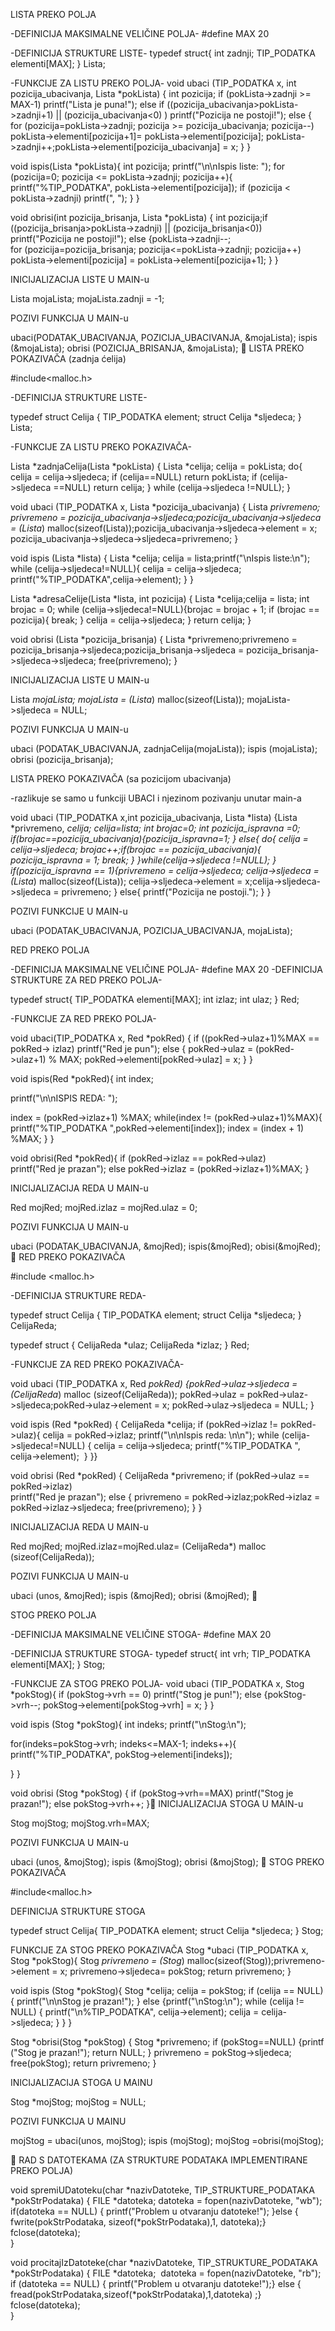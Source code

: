 LISTA PREKO POLJA
 
-DEFINICIJA MAKSIMALNE VELIČINE POLJA-
#define MAX 20
 
-DEFINICIJA STRUKTURE LISTE-
typedef struct{
​int zadnji;
​TIP_PODATKA elementi[MAX];
} Lista;
 
-FUNKCIJE ZA LISTU PREKO POLJA-
void ubaci (TIP_PODATKA x, int pozicija_ubacivanja, Lista *pokLista) {
​int pozicija;
​if (pokLista->zadnji >= MAX-1)
​​printf("Lista je puna!");
​else if ((pozicija_ubacivanja>pokLista->zadnji+1) || (pozicija_ubacivanja<0) )
​​printf("Pozicija ne postoji!");
​else {
​​for (pozicija=pokLista->zadnji; pozicija >= pozicija_ubacivanja; pozicija--)
​​​pokLista->elementi[pozicija+1]= pokLista->elementi[pozicija];
​​pokLista->zadnji++;
​​pokLista->elementi[pozicija_ubacivanja] = x;
​}
}
 
void ispis(Lista *pokLista){
​int pozicija;
​printf("\n\nIspis liste: ");
​for (pozicija=0; pozicija <= pokLista->zadnji; pozicija++){
​​printf("%TIP_PODATKA", pokLista->elementi[pozicija]);
​​if (pozicija < pokLista->zadnji)
​​​printf(", ");
​}
}
 
void obrisi(int pozicija_brisanja, Lista *pokLista) {
​int pozicija;
​if ((pozicija_brisanja>pokLista->zadnji) || (pozicija_brisanja<0))
​​printf("Pozicija ne postoji!");
​else {
​​pokLista->zadnji--;    
​​for (pozicija=pozicija_brisanja; pozicija<=pokLista->zadnji; pozicija++)
​​​pokLista->elementi[pozicija] = pokLista->elementi[pozicija+1];
​}
}
 
INICIJALIZACIJA LISTE U MAIN-u
 
Lista mojaLista;
mojaLista.zadnji = -1;
 
POZIVI FUNKCIJA U MAIN-u
 
ubaci(PODATAK_UBACIVANJA, POZICIJA_UBACIVANJA, &mojaLista);
ispis (&mojaLista);
obrisi (POZICIJA_BRISANJA, &mojaLista);

LISTA PREKO POKAZIVAČA (zadnja ćelija)
 
#include<malloc.h>
 
-DEFINICIJA STRUKTURE LISTE-
 
typedef struct Celija {
​TIP_PODATKA element;
​struct Celija *sljedeca;
} Lista;
 
-FUNKCIJE ZA LISTU PREKO POKAZIVAČA-
 
Lista *zadnjaCelija(Lista *pokLista) {
​Lista *celija;
​celija = pokLista;
​do{
​​celija = celija->sljedeca;
​​if (celija==NULL) return pokLista;
​​if (celija->sljedeca ==NULL) return celija;
​}
​while (celija->sljedeca !=NULL);
}
 
void ubaci (TIP_PODATKA x, Lista *pozicija_ubacivanja) {
​Lista *privremeno;
​privremeno = pozicija_ubacivanja->sljedeca;
​pozicija_ubacivanja->sljedeca = (Lista*)  malloc(sizeof(Lista));
​pozicija_ubacivanja->sljedeca->element = x;
​pozicija_ubacivanja->sljedeca->sljedeca=privremeno;
}
 
void ispis (Lista *lista) {
​Lista *celija;
​celija = lista;
​printf("\nIspis liste:\n");
​while (celija->sljedeca!=NULL){
​​celija = celija->sljedeca;
​​printf("%TIP_PODATKA",celija->element);
​}
}
 
 
 
 
 
 
 
 
 
Lista *adresaCelije(Lista *lista, int pozicija) {
​Lista *celija;
​celija = lista;
​int brojac = 0;
​while (celija->sljedeca!=NULL){
​​brojac = brojac + 1;
​​if (brojac == pozicija){
​​​break;
​​}
​​celija = celija->sljedeca;
​}
​return celija;
}
 
void obrisi (Lista *pozicija_brisanja) {
​Lista *privremeno;
​privremeno = pozicija_brisanja->sljedeca;
​pozicija_brisanja->sljedeca = pozicija_brisanja->sljedeca->sljedeca;
​free(privremeno);
}
 
INICIJALIZACIJA LISTE U MAIN-u
 
Lista *mojaLista;
mojaLista = (Lista*) malloc(sizeof(Lista));
mojaLista->sljedeca = NULL;
 
POZIVI FUNKCIJA U MAIN-u
 
ubaci (PODATAK_UBACIVANJA, zadnjaCelija(mojaLista));
ispis (mojaLista);
obrisi (pozicija_brisanja);
 
 
 
LISTA PREKO POKAZIVAČA (sa pozicijom ubacivanja)
 
-razlikuje se samo u funkciji UBACI i njezinom pozivanju unutar main-a
 
void ubaci (TIP_PODATKA x,int pozicija_ubacivanja, Lista *lista) {
​Lista *privremeno, *celija;
​celija=lista;
​int brojac=0;
​int pozicija_ispravna =0;
​if(brojac==pozicija_ubacivanja){
​​pozicija_ispravna=1;
​}
​else{
​​do{
​​​celija = celija->sljedeca;
​​​brojac++;
​​​if(brojac == pozicija_ubacivanja){
​​​​pozicija_ispravna = 1;
​​​​break;
​​​}
​​}
​​while(celija->sljedeca !=NULL);
​}
​if(pozicija_ispravna == 1){
​​privremeno = celija->sljedeca;
​​celija->sljedeca = (Lista*) malloc(sizeof(Lista));
​​celija->sljedeca->element = x;
​​celija->sljedeca->sljedeca = privremeno;
​}
​else{
​​printf("Pozicija ne postoji.");
​}
}
 
POZIVI FUNKCIJE U MAIN-u
 
ubaci (PODATAK_UBACIVANJA, POZICIJA_UBACIVANJA, mojaLista);







 
RED PREKO POLJA
 
-DEFINICIJA MAKSIMALNE VELIČINE POLJA-
#define MAX 20
-DEFINICIJA STRUKTURE ZA RED PREKO POLJA-
 
typedef struct{
​TIP_PODATKA elementi[MAX];
​int izlaz;
​int ulaz;
} Red;
 
-FUNKCIJE ZA RED PREKO POLJA-
 
void ubaci(TIP_PODATKA x, Red *pokRed) {
​if ((pokRed->ulaz+1)%MAX == pokRed-> izlaz)
​​printf("Red je pun");
​else {
​​pokRed->ulaz = (pokRed->ulaz+1) % MAX;
​​pokRed->elementi[pokRed->ulaz] = x;
​}
}
 
void ispis(Red *pokRed){
​int index;
 
​printf("\n\nISPIS REDA: "); 
 
​index = (pokRed->izlaz+1) %MAX; 
​while(index != (pokRed->ulaz+1)%MAX){ 
​​printf("%TIP_PODATKA ",pokRed->elementi[index]);
​​index = (index + 1) %MAX;
​}
}
 
 
void obrisi(Red *pokRed){
​if (pokRed->izlaz == pokRed->ulaz)  
​​printf("Red je prazan");
​else pokRed->izlaz = (pokRed->izlaz+1)%MAX;
}
 
 
INICIJALIZACIJA REDA U MAIN-u
 
Red mojRed;
mojRed.izlaz = mojRed.ulaz = 0;
 
POZIVI FUNKCIJA U MAIN-u
 
ubaci (PODATAK_UBACIVANJA, &mojRed);
ispis(&mojRed);
obisi(&mojRed);

RED PREKO POKAZIVAČA
 
#include <malloc.h>
 
-DEFINICIJA STRUKTURE REDA-
 
typedef struct Celija {
​TIP_PODATKA  element;
​struct Celija *sljedeca;
} CelijaReda;
 
typedef struct {
​CelijaReda *ulaz;
​CelijaReda *izlaz;
} Red;
 
-FUNKCIJE ZA RED PREKO POKAZIVAČA-
 
void ubaci (TIP_PODATKA x, Red *pokRed) {
​pokRed->ulaz->sljedeca = (CelijaReda*) malloc (sizeof(CelijaReda));
​pokRed->ulaz = pokRed->ulaz->sljedeca;
​pokRed->ulaz->element = x;
​pokRed->ulaz->sljedeca = NULL;
}
 
void ispis (Red *pokRed) {
​CelijaReda *celija;
​if (pokRed->izlaz != pokRed->ulaz){
​​celija = pokRed->izlaz;
printf("\n\nIspis reda: \n\n");
​​while (celija->sljedeca!=NULL)
​​{
​​​celija = celija->sljedeca;
​​​printf("%TIP_PODATKA ", celija->element);
​​​
​​}​
​}​
}
 
void obrisi (Red *pokRed) {
​CelijaReda *privremeno;
​if (pokRed->ulaz == pokRed->izlaz)  
​​printf("Red je prazan");
​else {
​​privremeno = pokRed->izlaz;
​​pokRed->izlaz = pokRed->izlaz->sljedeca;
​​free(privremeno);
​}
}
 
INICIJALIZACIJA REDA U MAIN-u
 
Red mojRed;
mojRed.izlaz=mojRed.ulaz= (CelijaReda*) malloc (sizeof(CelijaReda));
 
POZIVI FUNKCIJA U MAIN-u
 
ubaci (unos, &mojRed);
ispis (&mojRed);
obrisi (&mojRed);





STOG PREKO POLJA
 
-DEFINICIJA MAKSIMALNE VELIČINE STOGA-
#define MAX 20
 
-DEFINICIJA STRUKTURE STOGA-
typedef struct{
​int vrh;
​TIP_PODATKA elementi[MAX];
} Stog;
 
-FUNKCIJE ZA STOG PREKO POLJA-
void ubaci (TIP_PODATKA x, Stog *pokStog){
​if (pokStog->vrh == 0)
​​printf("Stog je pun!");
​else {
​​pokStog->vrh--;
​​pokStog->elementi[pokStog->vrh] = x;
​}
}
 
void ispis (Stog *pokStog){
​int indeks;
​printf("\nStog:\n");
 
​for(indeks=pokStog->vrh; indeks<=MAX-1; indeks++){
​​printf("%TIP_PODATKA", pokStog->elementi[indeks]);
 
​}
}
 
void obrisi (Stog *pokStog) {
​if (pokStog->vrh==MAX)
​​printf("Stog je prazan!");
​else
​pokStog->vrh++;
}
INICIJALIZACIJA STOGA U MAIN-u
 
Stog mojStog;
mojStog.vrh=MAX;
 
POZIVI FUNKCIJA U MAIN-u
 
ubaci (unos, &mojStog);
ispis (&mojStog);
obrisi (&mojStog);

STOG PREKO POKAZIVAČA
 
#include<malloc.h>
 
DEFINICIJA STRUKTURE STOGA
 
typedef struct Celija{
​TIP_PODATKA element;
​struct Celija *sljedeca;
} Stog;  
 
FUNKCIJE ZA STOG PREKO POKAZIVAČA
Stog *ubaci (TIP_PODATKA x, Stog *pokStog){
​Stog *privremeno = (Stog*) malloc(sizeof(Stog));
​privremeno->element = x;
​privremeno->sljedeca= pokStog;
​return privremeno;
}
 
void ispis (Stog *pokStog){
​Stog *celija;
​celija = pokStog;
​if (celija == NULL) {
​​printf("\n\nStog je prazan!");
​}
​else {
​​printf("\nStog:\n");
​​while (celija != NULL) {
​​​printf("\n%TIP_PODATKA", celija->element);
​​​celija = celija->sljedeca;
​​}
​}
}
 
Stog *obrisi(Stog *pokStog) {
​Stog *privremeno;
​if (pokStog==NULL) {
​​printf ("Stog je prazan!");
​​return NULL;
​}
​privremeno = pokStog->sljedeca;      
​free(pokStog);
​return privremeno;
}
 
INICIJALIZACIJA STOGA U MAINU
 
Stog *mojStog;
mojStog = NULL;
 
POZIVI FUNKCIJA U MAINU
 
mojStog = ubaci(unos, mojStog);
ispis (mojStog);
mojStog =obrisi(mojStog);
 
 
 

RAD S DATOTEKAMA (ZA STRUKTURE PODATAKA IMPLEMENTIRANE PREKO POLJA)
 
void spremiUDatoteku(char *nazivDatoteke, TIP_STRUKTURE_PODATAKA *pokStrPodataka) {
​FILE *datoteka;
​datoteka = fopen(nazivDatoteke, "wb");
​if(datoteka == NULL) {
​​printf("Problem u otvaranju datoteke!");
​}
​else {
​​fwrite(pokStrPodataka, sizeof(*pokStrPodataka),1, datoteka);
​}    
​fclose(datoteka);    
}
 
void procitajIzDatoteke(char *nazivDatoteke, TIP_STRUKTURE_PODATAKA *pokStrPodataka) {
​FILE *datoteka;
​
​datoteka = fopen(nazivDatoteke, "rb");
​if (datoteka == NULL) {
​​printf("Problem u otvaranju datoteke!");
​}
​else {
​​fread(pokStrPodataka,sizeof(*pokStrPodataka),1,datoteka) ;
​}    
​fclose(datoteka);  
}